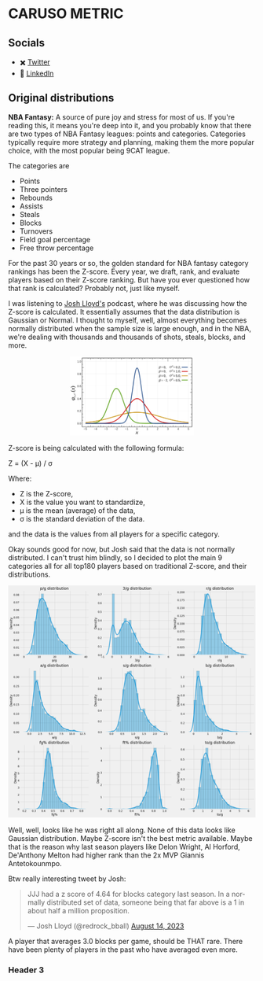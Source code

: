 # CARUSO METRIC

## Socials
- ✖️ [Twitter](https://twitter.com/FHuzjan) 
- 💼 [LinkedIn](https://www.linkedin.com/in/franhuzjan/)

## Original distributions

**NBA Fantasy:** A source of pure joy and stress for most of us. If you're reading this, it means you're deep into it, and you probably know that there are two types of NBA Fantasy leagues: points and categories. Categories typically require more strategy and planning, making them the more popular choice, with the most popular being 9CAT league.

The categories are
- Points
- Three pointers
- Rebounds
- Assists
- Steals
- Blocks
- Turnovers
- Field goal percentage
- Free throw percentage

For the past 30 years or so, the golden standard for NBA fantasy category rankings has been the Z-score. Every year, we draft, rank, and evaluate players based on their Z-score ranking. But have you ever questioned how that rank is calculated? Probably not, just like myself.

I was listening to [Josh Lloyd's](https://twitter.com/redrock_bball) podcast, where he was discussing how the Z-score is calculated. It essentially assumes that the data distribution is Gaussian or Normal. I thought to myself, well, almost everything becomes normally distributed when the sample size is large enough, and in the NBA, we're dealing with thousands and thousands of shots, steals, blocks, and more.

<p style="text-align: center;">
<img src="Images/Gaussian.png" style="width:50%; height:50%"/>
</p>

Z-score is being calculated with the following formula:

Z = (X - μ) / σ

Where:
- Z is the Z-score,
- X is the value you want to standardize,
- μ is the mean (average) of the data,
- σ is the standard deviation of the data.

and the data is the values from all players for a specific category.


Okay sounds good for now, but Josh said that the data is not normally distributed. I can't trust him blindly, so I decided to plot the main 9 categories all for all top180 players based on traditional Z-score, and their distributions.

![Image](Images/org_dists.png)

Well, well, looks like he was right all along. None of this data looks like Gaussian distribution. Maybe Z-score isn't the best metric available. Maybe that is the reason why last season players like Delon Wright, Al Horford, De'Anthony Melton had higher rank than the 2x MVP Giannis Antetokounmpo. 

Btw really interesting tweet by Josh:
<blockquote class="twitter-tweet"><p lang="en" dir="ltr">JJJ had a z score of 4.64 for blocks category last season. In a normally distributed set of data, someone being that far above is a 1 in about half a million proposition.</p>&mdash; Josh Lloyd (@redrock_bball) <a href="https://twitter.com/redrock_bball/status/1690974327620227072?ref_src=twsrc%5Etfw">August 14, 2023</a></blockquote> <script async src="https://platform.twitter.com/widgets.js" charset="utf-8"></script>

A player that averages 3.0 blocks per game, should be THAT rare. There have been plenty of players in the past who have averaged even more. 



### Header 3
